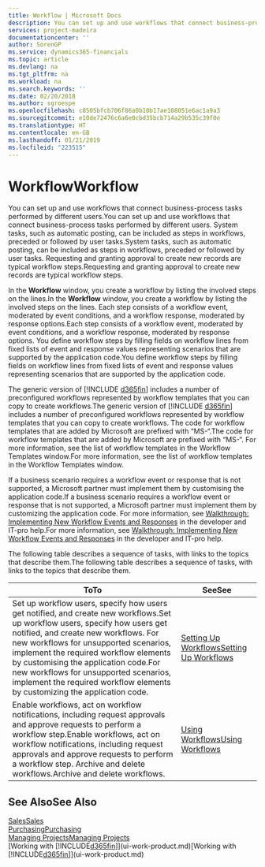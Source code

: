 ```yaml
---
title: Workflow | Microsoft Docs
description: You can set up and use workflows that connect business-process tasks performed by different users. System tasks, such as automatic posting, can be included as steps in workflows, preceded or followed by user tasks. Requesting and granting approval to create new records are typical workflow steps.
services: project-madeira
documentationcenter: ''
author: SorenGP
ms.service: dynamics365-financials
ms.topic: article
ms.devlang: na
ms.tgt_pltfrm: na
ms.workload: na
ms.search.keywords: ''
ms.date: 02/20/2018
ms.author: sgroespe
ms.openlocfilehash: c8505bfcb706f86a0b10b17ae108051e6ac1a9a3
ms.sourcegitcommit: e10de72476c6a6e0cbd35bcb714a29b535c39f0e
ms.translationtype: HT
ms.contentlocale: en-GB
ms.lasthandoff: 01/21/2019
ms.locfileid: "223515"
---
```

# <a name="workflow"></a><span data-ttu-id="ccaab-105">Workflow</span><span class="sxs-lookup"><span data-stu-id="ccaab-105">Workflow</span></span>
<span data-ttu-id="ccaab-106">You can set up and use workflows that connect business-process tasks performed by different users.</span><span class="sxs-lookup"><span data-stu-id="ccaab-106">You can set up and use workflows that connect business-process tasks performed by different users.</span></span> <span data-ttu-id="ccaab-107">System tasks, such as automatic posting, can be included as steps in workflows, preceded or followed by user tasks.</span><span class="sxs-lookup"><span data-stu-id="ccaab-107">System tasks, such as automatic posting, can be included as steps in workflows, preceded or followed by user tasks.</span></span> <span data-ttu-id="ccaab-108">Requesting and granting approval to create new records are typical workflow steps.</span><span class="sxs-lookup"><span data-stu-id="ccaab-108">Requesting and granting approval to create new records are typical workflow steps.</span></span>  

 <span data-ttu-id="ccaab-109">In the **Workflow** window, you create a workflow by listing the involved steps on the lines.</span><span class="sxs-lookup"><span data-stu-id="ccaab-109">In the **Workflow** window, you create a workflow by listing the involved steps on the lines.</span></span> <span data-ttu-id="ccaab-110">Each step consists of a workflow event, moderated by event conditions, and a workflow response, moderated by response options.</span><span class="sxs-lookup"><span data-stu-id="ccaab-110">Each step consists of a workflow event, moderated by event conditions, and a workflow response, moderated by response options.</span></span> <span data-ttu-id="ccaab-111">You define workflow steps by filling fields on workflow lines from fixed lists of event and response values representing scenarios that are supported by the application code.</span><span class="sxs-lookup"><span data-stu-id="ccaab-111">You define workflow steps by filling fields on workflow lines from fixed lists of event and response values representing scenarios that are supported by the application code.</span></span>  

 <span data-ttu-id="ccaab-112">The generic version of [!INCLUDE [d365fin](includes/d365fin_md.md)] includes a number of preconfigured workflows represented by workflow templates that you can copy to create workflows.</span><span class="sxs-lookup"><span data-stu-id="ccaab-112">The generic version of [!INCLUDE [d365fin](includes/d365fin_md.md)] includes a number of preconfigured workflows represented by workflow templates that you can copy to create workflows.</span></span> <span data-ttu-id="ccaab-113">The code for workflow templates that are added by Microsoft are prefixed with “MS-“.</span><span class="sxs-lookup"><span data-stu-id="ccaab-113">The code for workflow templates that are added by Microsoft are prefixed with “MS-“.</span></span> <span data-ttu-id="ccaab-114">For more information, see the list of workflow templates in the Workflow Templates window.</span><span class="sxs-lookup"><span data-stu-id="ccaab-114">For more information, see the list of workflow templates in the Workflow Templates window.</span></span>  

 <span data-ttu-id="ccaab-115">If a business scenario requires a workflow event or response that is not supported, a Microsoft partner must implement them by customising the application code.</span><span class="sxs-lookup"><span data-stu-id="ccaab-115">If a business scenario requires a workflow event or response that is not supported, a Microsoft partner must implement them by customizing the application code.</span></span> <span data-ttu-id="ccaab-116">For more information, see [Walkthrough: Implementing New Workflow Events and Responses](/dynamics-nav/Walkthrough--Implementing-New-Workflow-Events-and-Responses) in the developer and IT-pro help.</span><span class="sxs-lookup"><span data-stu-id="ccaab-116">For more information, see [Walkthrough: Implementing New Workflow Events and Responses](/dynamics-nav/Walkthrough--Implementing-New-Workflow-Events-and-Responses) in the developer and IT-pro help.</span></span>  

 <span data-ttu-id="ccaab-117">The following table describes a sequence of tasks, with links to the topics that describe them.</span><span class="sxs-lookup"><span data-stu-id="ccaab-117">The following table describes a sequence of tasks, with links to the topics that describe them.</span></span>  

|<span data-ttu-id="ccaab-118">**To**</span><span class="sxs-lookup"><span data-stu-id="ccaab-118">**To**</span></span>|<span data-ttu-id="ccaab-119">**See**</span><span class="sxs-lookup"><span data-stu-id="ccaab-119">**See**</span></span>|  
|------------|-------------|  
|<span data-ttu-id="ccaab-120">Set up workflow users, specify how users get notified, and create new workflows.</span><span class="sxs-lookup"><span data-stu-id="ccaab-120">Set up workflow users, specify how users get notified, and create new workflows.</span></span> <span data-ttu-id="ccaab-121">For new workflows for unsupported scenarios, implement the required workflow elements by customising the application code.</span><span class="sxs-lookup"><span data-stu-id="ccaab-121">For new workflows for unsupported scenarios, implement the required workflow elements by customizing the application code.</span></span>|[<span data-ttu-id="ccaab-122">Setting Up Workflows</span><span class="sxs-lookup"><span data-stu-id="ccaab-122">Setting Up Workflows</span></span>](across-set-up-workflows.md)|  
|<span data-ttu-id="ccaab-123">Enable workflows, act on workflow notifications, including request approvals and approve requests to perform a workflow step.</span><span class="sxs-lookup"><span data-stu-id="ccaab-123">Enable workflows, act on workflow notifications, including request approvals and approve requests to perform a workflow step.</span></span> <span data-ttu-id="ccaab-124">Archive and delete workflows.</span><span class="sxs-lookup"><span data-stu-id="ccaab-124">Archive and delete workflows.</span></span>|[<span data-ttu-id="ccaab-125">Using Workflows</span><span class="sxs-lookup"><span data-stu-id="ccaab-125">Using Workflows</span></span>](across-use-workflows.md)|  

## <a name="see-also"></a><span data-ttu-id="ccaab-126">See Also</span><span class="sxs-lookup"><span data-stu-id="ccaab-126">See Also</span></span>  
[<span data-ttu-id="ccaab-127">Sales</span><span class="sxs-lookup"><span data-stu-id="ccaab-127">Sales</span></span>](sales-manage-sales.md)  
[<span data-ttu-id="ccaab-128">Purchasing</span><span class="sxs-lookup"><span data-stu-id="ccaab-128">Purchasing</span></span>](purchasing-manage-purchasing.md)  
[<span data-ttu-id="ccaab-129">Managing Projects</span><span class="sxs-lookup"><span data-stu-id="ccaab-129">Managing Projects</span></span>](projects-manage-projects.md)  
<span data-ttu-id="ccaab-130">[Working with [!INCLUDE[d365fin](includes/d365fin_md.md)]](ui-work-product.md)</span><span class="sxs-lookup"><span data-stu-id="ccaab-130">[Working with [!INCLUDE[d365fin](includes/d365fin_md.md)]](ui-work-product.md)</span></span>
